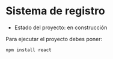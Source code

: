 <h1>Sistema de registro</h1>

- Estado del proyecto: en construcción

Para ejecutar el proyecto debes poner:

  ```npm install react```
